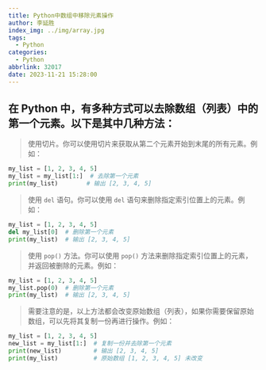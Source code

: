 ```yaml
---
title: Python中数组中移除元素操作
author: 李延胜
index_img: ../img/array.jpg
tags:
  - Python
categories:
  - Python
abbrlink: 32017
date: 2023-11-21 15:28:00
---
```

## 在 Python 中，有多种方式可以去除数组（列表）中的第一个元素。以下是其中几种方法：

>  使用切片。你可以使用切片来获取从第二个元素开始到末尾的所有元素。例如：

```python
my_list = [1, 2, 3, 4, 5]
my_list = my_list[1:]  # 去除第一个元素
print(my_list)        # 输出 [2, 3, 4, 5]
```

>  使用 `del` 语句。你可以使用 `del` 语句来删除指定索引位置上的元素。例如：

```python
my_list = [1, 2, 3, 4, 5]
del my_list[0]  # 删除第一个元素
print(my_list)  # 输出 [2, 3, 4, 5]
```

> 使用 `pop()` 方法。你可以使用 `pop()` 方法来删除指定索引位置上的元素，并返回被删除的元素。例如：

```python
my_list = [1, 2, 3, 4, 5]
my_list.pop(0)  # 删除第一个元素
print(my_list)  # 输出 [2, 3, 4, 5]
```

> 需要注意的是，以上方法都会改变原始数组（列表），如果你需要保留原始数组，可以先将其复制一份再进行操作。例如：

```python
my_list = [1, 2, 3, 4, 5]
new_list = my_list[1:]  # 复制一份并去除第一个元素
print(new_list)         # 输出 [2, 3, 4, 5]
print(my_list)          # 原始数组 [1, 2, 3, 4, 5] 未改变
```